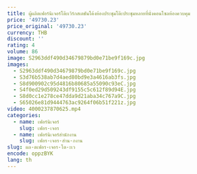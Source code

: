 ```yaml
---
title: ผู้ผลิตเฟอร์นิเจอร์โต๊ะเวิร์กสเตชันโค้งห้องประชุมโต๊ะประชุมหลายที่นั่งคอนโซลห้องควบคุม
price: '49730.23'
price_original: '49730.23'
currency: THB
discount: ''
rating: 4
volume: 86
image: S2963ddf490d34679879bd0e71be9f169c.jpg
images:
  - S2963ddf490d34679879bd0e71be9f169c.jpg
  - S3d76b538ab7d4aed80bd9e3a4616ab3fs.jpg
  - S8d900902c95d4816b80685a55090c93eC.jpg
  - S4f0ed29d509243df9155c5c612f89d94E.jpg
  - S8d0cc1e278ce47dda9d21aba34c767a9C.jpg
  - S65026e81d9444763ac9264f06b51f221z.jpg
video: 4000237870625.mp4
categories:
  - name: เฟอร์นิเจอร์
    slug: เฟอร-เจอร
  - name: เฟอร์นิเจอร์สำนักงาน
    slug: เฟอร-เจอร-สำน-กงาน
slug: ผล-ตเฟอร-เจอร-โต-ะเว
encode: oppzBYK
lang: th
---
```

  
